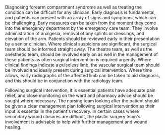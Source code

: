 Diagnosing forearm compartment syndrome as well as treating the condition can be difficult for any clinician. Early diagnosis is fundamental, and patients can present with an array of signs and symptoms, which can be challenging. Early measures can be taken from the moment they come into the emergency department by the emergency care team. They involve administration of analgesia, removal of any splints or dressings, and elevation of the arm. Patients should be reviewed early in their presentation by a senior clinician. Where clinical suspicions are significant, the surgical team should be informed straight away. The theatre team, as well as the anesthetic team, should be involved early on as well in the management of these patients as often surgical intervention is required urgently. Where clinical findings indicate a pulseless limb, the vascular surgical team should be involved and ideally present during surgical intervention. Where time allows, early radiographs of the affected limb can be taken to aid diagnosis, and this should be in conjunction with the radiology team.

Following surgical intervention, it is essential patients have adequate pain relief, and close monitoring on the ward and pharmacy advice should be sought where necessary. The nursing team looking after the patient should be given a clear management plan following surgical intervention as their input is essential in the patient's recovery. In certain cases where secondary wound closures are difficult, the plastic surgery team's involvement is advisable to help with further management and wound healing.